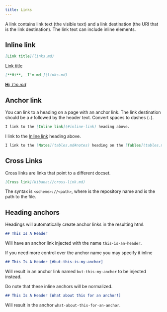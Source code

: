 ```yaml
---
title: Links
---
```


A link contains link text (the visible text) and a link destination (the URI that is the link destination). The link text can include inline elements.

## Inline link

```markdown
[Link title](links.md)
```

[Link title](links.md)

```markdown
[**Hi**, _I'm md_](links.md)
```

[**Hi**, _I'm md_](links.md)

## Anchor link

You can link to a heading on a page with an anchor link. The link destination should be a `#` followed by the header text. Convert spaces to dashes (`-`).

```markdown
I link to the [Inline link](#inline-link) heading above.
```

I link to the [Inline link](#inline-link) heading above.

```markdown
I link to the [Notes](tables.md#notes) heading on the [Tables](tables.md) page.
```

## Cross Links

Cross links are links that point to a different docset.

```markdown
[Cross link](kibana://cross-link.md)
```

The syntax is `<scheme>://<path>`, where <scheme> is the repository name and <path> is the path to the file.

## Heading anchors

Headings will automatically create anchor links in the resulting html. 

```markdown
## This Is A Header
```

Will have an anchor link injected with the name `this-is-an-header`.


If you need more control over the anchor name you may specify it inline

```markdown
## This Is A Header [#but-this-is-my-anchor]
```

Will result in an anchor link named `but-this-my-anchor` to be injected instead. 

Do note that these inline anchors will be normalized. 

```markdown
## This Is A Header [What about this for an anchor!]
```

Will result in the anchor `what-about-this-for-an-anchor`.